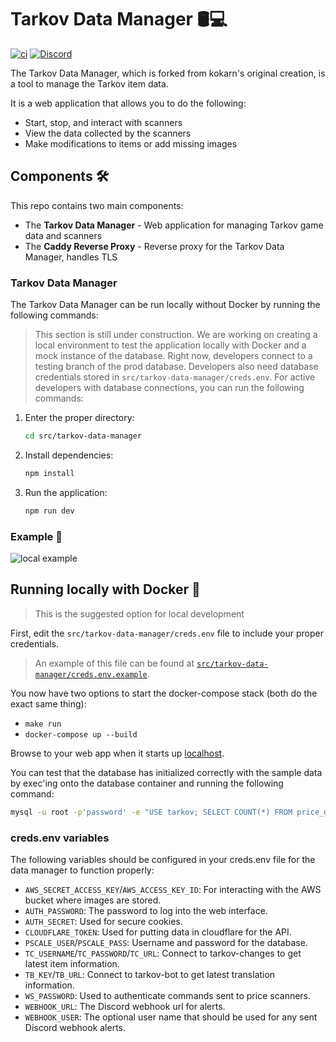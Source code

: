 # Tarkov Data Manager 🛢️💻

[![ci](https://github.com/the-hideout/tarkov-data-manager/actions/workflows/ci.yml/badge.svg)](https://github.com/the-hideout/tarkov-data-manager/actions/workflows/ci.yml) [![Discord](https://img.shields.io/discord/956236955815907388?color=7388DA&label=Discord)](https://discord.gg/XPAsKGHSzH)

The Tarkov Data Manager, which is forked from kokarn's original creation, is a tool to manage the Tarkov item data.

It is a web application that allows you to do the following:

- Start, stop, and interact with scanners
- View the data collected by the scanners
- Make modifications to items or add missing images

## Components 🛠️

This repo contains two main components:

- The **Tarkov Data Manager** - Web application for managing Tarkov game data and scanners
- The **Caddy Reverse Proxy** - Reverse proxy for the Tarkov Data Manager, handles TLS

### Tarkov Data Manager

The Tarkov Data Manager can be run locally without Docker by running the following commands:

> This section is still under construction. We are working on creating a local environment to test the application locally with Docker and a mock instance of the database. Right now, developers connect to a testing branch of the prod database. Developers also need database credentials stored in `src/tarkov-data-manager/creds.env`.
> For active developers with database connections, you can run the following commands:

1. Enter the proper directory:

    ```bash
    cd src/tarkov-data-manager
    ```

1. Install dependencies:

    ```bash
    npm install
    ```

1. Run the application:

    ```bash
    npm run dev
    ```

### Example 📸

![local example](docs/assets/data-manager-example.png)

## Running locally with Docker 🐳

> This is the suggested option for local development

First, edit the `src/tarkov-data-manager/creds.env` file to include your proper credentials.

> An example of this file can be found at [`src/tarkov-data-manager/creds.env.example`](src/tarkov-data-manager/creds.env.example).

You now have two options to start the docker-compose stack (both do the exact same thing):

- `make run`
- `docker-compose up --build`

Browse to your web app when it starts up [localhost](https://localhost).

You can test that the database has initialized correctly with the sample data by exec'ing onto the database container and running the following command:

```bash
mysql -u root -p'password' -e "USE tarkov; SELECT COUNT(*) FROM price_data;"
```

### creds.env variables

The following variables should be configured in your creds.env file for the data manager to function properly:

- `AWS_SECRET_ACCESS_KEY`/`AWS_ACCESS_KEY_ID`: For interacting with the AWS bucket where images are stored.
- `AUTH_PASSWORD`: The password to log into the web interface.
- `AUTH_SECRET`: Used for secure cookies.
- `CLOUDFLARE_TOKEN`: Used for putting data in cloudflare for the API.
- `PSCALE_USER`/`PSCALE_PASS`: Username and password for the database.
- `TC_USERNAME`/`TC_PASSWORD`/`TC_URL`: Connect to tarkov-changes to get latest item information.
- `TB_KEY`/`TB_URL`: Connect to tarkov-bot to get latest translation information.
- `WS_PASSWORD`: Used to authenticate commands sent to price scanners.
- `WEBHOOK_URL`: The Discord webhook url for alerts.
- `WEBHOOK_USER`: The optional user name that should be used for any sent Discord webhook alerts.
